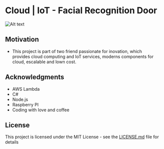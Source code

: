 
# Cloud | IoT - Facial Recognition Door

![Alt text](https://github.com/juniortads/rekognition-face-iot/blob/master/rekognition_iot.jpg "Architecture diagram")

## Motivation

* This project is part of two friend passionate for inovation, which provides cloud computing and IoT services, moderns components for cloud, escalable and lown cost.

## Acknowledgments

* AWS Lambda
* C#
* Node.js
* Raspberry PI
* Coding with love and coffee

## License

This project is licensed under the MIT License - see the [LICENSE.md](LICENSE.md) file for details
